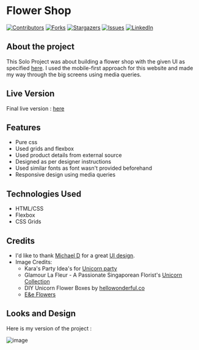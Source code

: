 # Flower Shop

[![Contributors][contributors-shield]][contributors-url]
[![Forks][forks-shield]][forks-url]
[![Stargazers][stars-shield]][stars-url]
[![Issues][issues-shield]][issues-url]
[![LinkedIn][linkedin-shield]][linkedin-url]

## About the project

This Solo Project was about building a flower shop with the given UI as specified [here](https://www.notion.so/HTML-CSS-capstone-project-Flower-shop-36dadb9944f040618db0de47cd6f68d6). I used the mobile-first approach for this website and made my way through the big screens using media queries.

## Live Version

Final live version : [here](https://cdn.statically.io/gh/moinkhanif/flower-shop/flower-shop/flower.html)


## Features

* Pure css
* Used grids and flexbox
* Used product details from external source
* Designed as per designer instructions
* Used similar fonts as font wasn't provided beforehand
* Responsive design using media queries

## Technologies Used

* HTML/CSS
* Flexbox
* CSS Grids

## Credits 

* I'd like to thank [Michael D](https://www.behance.net/altezzik) for a great [UI design](https://www.behance.net/gallery/69329213/Flower-e-shop).
* Image Credits:
    * Kara's Party Idea's for [Unicorn party](https://karaspartyideas.com/category/kids-parties/girl-parties/unicorn)
    * Glamour La Fleur - A Passionate Singaporean Florist's [Unicorn Collection](https://glamourlafleur.com/search?q=unicorn)
    * DIY Unicorn Flower Boxes by [hellowonderful.co](https://www.hellowonderful.co/post/diy-unicorn-flower-box-planter/)
    * [E&e Flowers](https://www.eandeflowers.com/product/5b80554d46a22/unicorn-fantasy-floral-arrangement)

## Looks and Design

Here is my version of the project : 

![image](https://i.imgur.com/GNjYO95.png)



<!-- MARKDOWN LINKS & IMAGES -->

[contributors-shield]: https://img.shields.io/github/contributors/moinkhanif/flower-shop.svg?style=flat-square
[contributors-url]: https://github.com/moinkhanif/flower-shop/graphs/contributors
[forks-shield]: https://img.shields.io/github/forks/moinkhanif/flower-shop.svg?style=flat-square
[forks-url]: https://github.com/moinkhanif/flower-shop/network/members
[stars-shield]: https://img.shields.io/github/stars/moinkhanif/flower-shop.svg?style=flat-square
[stars-url]: https://github.com/moinkhanif/flower-shop/stargazers
[issues-shield]: https://img.shields.io/github/issues/moinkhanif/flower-shop.svg?style=flat-square
[issues-url]: https://github.com/moinkhanif/flower-shop/issues
[linkedin-shield]: https://img.shields.io/badge/-LinkedIn-black.svg?style=flat-square&logo=linkedin&colorB=555
[linkedin-url]: https://linkedin.com/in/moinkhanif
[product-screenshot]: images/screenshot.png
